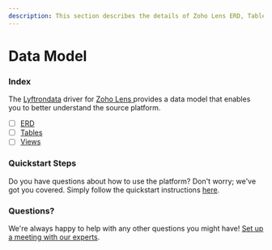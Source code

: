 ```yaml
---
description: This section describes the details of Zoho Lens ERD, Tables, and Views.
---
```


# Data Model

### Index

The  [Lyftrondata](https://www.lyftrondata.com/) driver for [Zoho Lens](https://www.lyftrondata.com/integration/zoho-lens/)[ ](https://www.lyftrondata.com/integration/zoho-lens/)provides a data model that enables you to better understand the source platform.

* [ ] [ERD](../../../business-analytics/zoho-lens/data-model/erd.md)
* [ ] [Tables](../../../business-analytics/zoho-lens/data-model/tables.md)
* [ ] [Views](../../../business-analytics/zoho-lens/data-model/views.md)

### Quickstart Steps

Do you have questions about how to use the platform? Don't worry; we've got you covered. Simply follow the quickstart instructions [here](../../../../quickstart-steps.md).

### Questions? <a href="#questions" id="questions"></a>

We're always happy to help with any other questions you might have! [Set up a meeting with our experts](https://www.lyftrondata.com/book-a-meeting/).


